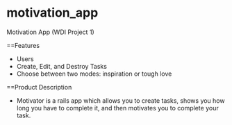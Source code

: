 # motivation_app
Motivation App (WDI Project 1)

==Features
* Users
* Create, Edit, and Destroy Tasks
* Choose between two modes: inspiration or tough love

==Product Description
* Motivator is a rails app which allows you to create tasks, shows you how long you have to complete it, and then motivates you to complete your task.
